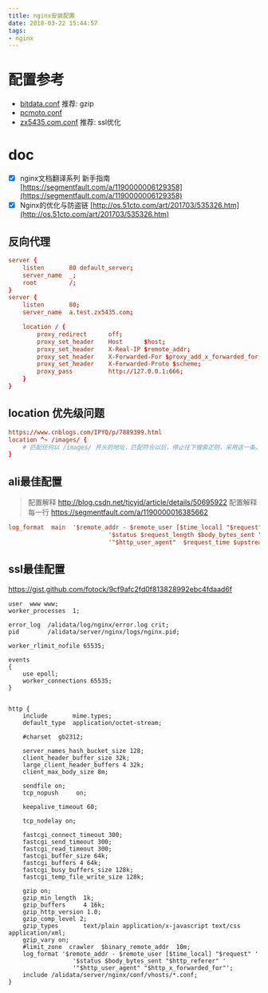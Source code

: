 ```yaml
---
title: nginx安装配置
date: 2018-03-22 15:44:57
tags: 
- nginx
---
```


# 配置参考

- [bitdata.conf](bitdata.conf) 推荐: gzip
- [pcmoto.conf](pcmoto.conf)
- [zx5435.com.conf](zx5435.com.conf) 推荐: ssl优化

# doc
- [x] nginx文档翻译系列 新手指南 [https://segmentfault.com/a/1190000006129358](https://segmentfault.com/a/1190000006129358)
- [x] Nginx的优化与防盗链 [http://os.51cto.com/art/201703/535326.htm](http://os.51cto.com/art/201703/535326.htm)

## 反向代理
```conf
server {
    listen       80 default_server;
    server_name  _;
    root         /;
}
server {
    listen       80;
    server_name  a.test.zx5435.com;

    location / {
        proxy_redirect      off;
        proxy_set_header    Host      $host;
        proxy_set_header    X-Real-IP $remote_addr;
        proxy_set_header    X-Forwarded-For $proxy_add_x_forwarded_for;
        proxy_set_header    X-Forwarded-Proto $scheme;
        proxy_pass          http://127.0.0.1:666;
    }
}
```

## location 优先级问题
```conf
https://www.cnblogs.com/IPYQ/p/7889399.html
location ^~ /images/ {
    # 匹配任何以 /images/ 开头的地址，匹配符合以后，停止往下搜索正则，采用这一条。
}
```

## ali最佳配置

>配置解释 http://blog.csdn.net/tjcyjd/article/details/50695922
>配置解释 每一行 https://segmentfault.com/a/1190000016385662

```conf
log_format  main  '$remote_addr - $remote_user [$time_local] "$request" $http_host '
                            '$status $request_length $body_bytes_sent "$http_referer" '
                            '"$http_user_agent"  $request_time $upstream_response_time';
```

## ssl最佳配置
https://gist.github.com/fotock/9cf9afc2fd0f813828992ebc4fdaad6f

```text
user  www www;
worker_processes  1;

error_log  /alidata/log/nginx/error.log crit;
pid        /alidata/server/nginx/logs/nginx.pid;

worker_rlimit_nofile 65535;

events
{
    use epoll;
    worker_connections 65535;
}


http {
    include       mime.types;
    default_type  application/octet-stream;

    #charset  gb2312;

    server_names_hash_bucket_size 128;
    client_header_buffer_size 32k;
    large_client_header_buffers 4 32k;
    client_max_body_size 8m;

    sendfile on;
    tcp_nopush     on;

    keepalive_timeout 60;

    tcp_nodelay on;

    fastcgi_connect_timeout 300;
    fastcgi_send_timeout 300;
    fastcgi_read_timeout 300;
    fastcgi_buffer_size 64k;
    fastcgi_buffers 4 64k;
    fastcgi_busy_buffers_size 128k;
    fastcgi_temp_file_write_size 128k;

    gzip on;
    gzip_min_length  1k;
    gzip_buffers     4 16k;
    gzip_http_version 1.0;
    gzip_comp_level 2;
    gzip_types       text/plain application/x-javascript text/css application/xml;
    gzip_vary on;
    #limit_zone  crawler  $binary_remote_addr  10m;
    log_format '$remote_addr - $remote_user [$time_local] "$request" '
                  '$status $body_bytes_sent "$http_referer" '
                  '"$http_user_agent" "$http_x_forwarded_for"';
    include /alidata/server/nginx/conf/vhosts/*.conf;
}
```
